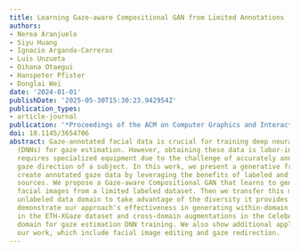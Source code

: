 ```yaml
---
title: Learning Gaze-aware Compositional GAN from Limited Annotations
authors:
- Nerea Aranjuelo
- Siyu Huang
- Ignacio Arganda-Carreras
- Luis Unzueta
- Oihana Otaegui
- Hanspeter Pfister
- Donglai Wei
date: '2024-01-01'
publishDate: '2025-05-30T15:30:23.942954Z'
publication_types:
- article-journal
publication: '*Proceedings of the ACM on Computer Graphics and Interactive Techniques*'
doi: 10.1145/3654706
abstract: Gaze-annotated facial data is crucial for training deep neural networks
  (DNNs) for gaze estimation. However, obtaining these data is labor-intensive and
  requires specialized equipment due to the challenge of accurately annotating the
  gaze direction of a subject. In this work, we present a generative framework to
  create annotated gaze data by leveraging the benefits of labeled and unlabeled data
  sources. We propose a Gaze-aware Compositional GAN that learns to generate annotated
  facial images from a limited labeled dataset. Then we transfer this model to an
  unlabeled data domain to take advantage of the diversity it provides. Experiments
  demonstrate our approach's effectiveness in generating within-domain image augmentations
  in the ETH-XGaze dataset and cross-domain augmentations in the CelebAMask-HQ dataset
  domain for gaze estimation DNN training. We also show additional applications of
  our work, which include facial image editing and gaze redirection.
---
```

